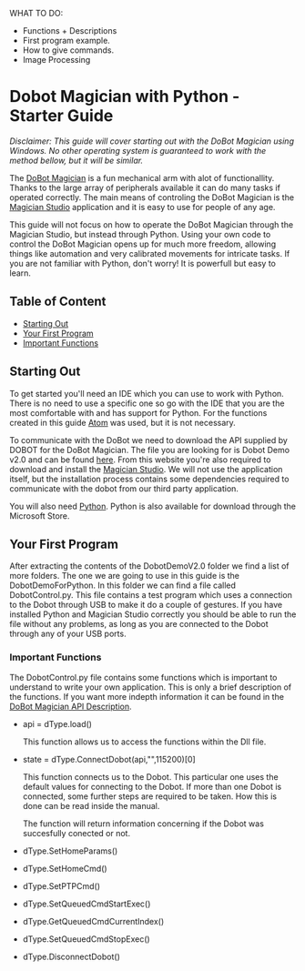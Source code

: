 WHAT TO DO:

- Functions + Descriptions
- First program example.
- How to give commands.
- Image Processing



# Dobot Magician with Python - Starter Guide

*Disclaimer: This guide will cover starting out with the DoBot Magician using Windows. No other operating system is guaranteed to work with the method bellow, but it will be similar.*

The [DoBot Magician](https://www.dobot.cc/dobot-magician/product-overview.html) is a fun mechanical arm with alot of functionallity. Thanks to the large array of peripherals available it can do many tasks if operated correctly. The main means of controling the DoBot Magician is the [Magician Studio](https://www.dobot.cc/downloadcenter/dobot-magician.html#most-download) application and it is easy to use for people of any age. 

This guide will not focus on how to operate the DoBot Magician through the Magician Studio, but instead through Python. Using your own code to control the DoBot Magician opens up for much more freedom, allowing things like automation and very calibrated movements for intricate tasks. If you are not familiar with Python, don't worry! It is powerfull but easy to learn.

## Table of Content

* [Starting Out](#starting-out)
* [Your First Program](#your-first-program)
* [Important Functions](#important-functions)


## Starting Out

To get started you'll need an IDE which you can use to work with Python. There is no need to use a specific one so go with the IDE that you are the most comfortable with and has support for Python. For the functions created in this guide [Atom](https://atom.io/) was used, but it is not necessary.

To communicate with the DoBot we need to download the API supplied by DOBOT for the DoBot Magician. The file you are looking for is Dobot Demo v2.0 and can be found [here](https://www.dobot.cc/downloadcenter/dobot-magician.html?sub_cat=72#sub-download). From this website you're also required to download and install the [Magician Studio](https://www.dobot.cc/downloadcenter/dobot-magician.html). We will not use the application itself, but the installation process contains some dependencies required to communicate with the dobot from our third party application.

You will also need [Python](https://www.python.org/). Python is also available for download through the Microsoft Store. 

## Your First Program

After extracting the contents of the DobotDemoV2.0 folder we find a list of more folders. The one we are going to use in this guide is the DobotDemoForPython. In this folder we can find a file called DobotControl.py. This file contains a test program which uses a connection to the Dobot through USB to make it do a couple of gestures. If you have installed Python and Magician Studio correctly you should be able to run the file without any problems, as long as you are connected to the Dobot through any of your USB ports. 


### Important Functions

The DobotControl.py file contains some functions which is important to understand to write your own application.
This is only a brief description of the functions. If you want more indepth information it can be found in the [DoBot Magician API Description](https://www.dobot.cc/downloadcenter.html?sub_cat=72#sub-download).

* api = dType.load() 
  
  This function allows us to access the functions within the Dll file.
  
* state = dType.ConnectDobot(api,"",115200)[0]

  This function connects us to the Dobot. This particular one uses the default values for connecting to the Dobot. If more than
  one Dobot is connected, some further steps are required to be taken. How this is done can be read inside the manual.
  
  The function will return information concerning if the Dobot was succesfully conected or not. 
  
* dType.SetHomeParams()

* dType.SetHomeCmd()

* dType.SetPTPCmd()

* dType.SetQueuedCmdStartExec()

* dType.GetQueuedCmdCurrentIndex()

* dType.SetQueuedCmdStopExec()

* dType.DisconnectDobot()
  
 
